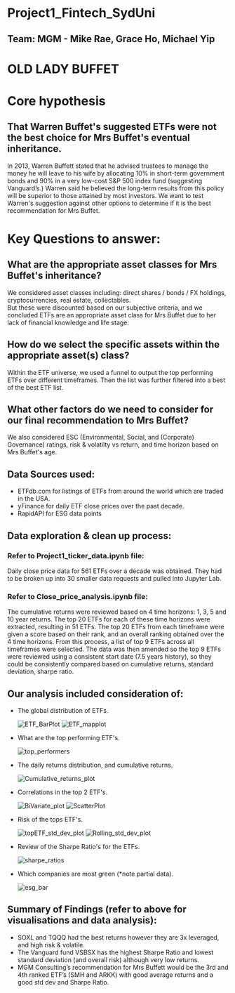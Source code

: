# Project1_Fintech_SydUni
## Team: MGM - Mike Rae, Grace Ho, Michael Yip

# OLD LADY BUFFET

# Core hypothesis
## That Warren Buffet's suggested ETFs were not the best choice for Mrs Buffet's eventual inheritance.
In 2013, Warren Buffett stated that he advised trustees to manage the money he will leave to his wife by allocating
10% in short-term government bonds and 90% in a very low-cost S&P 500 index fund (suggesting Vanguard’s.)
Warren said he believed the long-term results from this policy will be superior to those attained by most investors.
We want to test Warren's suggestion against other options to determine if it is the best recommendation for Mrs Buffet.

# Key Questions to answer:
## What are the appropriate asset classes for Mrs Buffet's inheritance?
We considered asset classes including: direct shares / bonds / FX holdings, cryptocurrencies, real estate, collectables.  
But these were discounted based on our subjective criteria, and we concluded ETFs are an appropriate asset class for Mrs Buffet due to her lack of financial knowledge and life stage.

## How do we select the specific assets within the appropriate asset(s) class?
Within the ETF universe, we used a funnel to output the top performing ETFs over different timeframes.  Then the list was further filtered into a best of the best ETF list.

## What other factors do we need to consider for our final recommendation to Mrs Buffet?  
We also considered ESC (Environmental, Social, and (Corporate) Governance) ratings, risk & volatilty vs return, and time horizon based on Mrs Buffet's age.

## Data Sources used:
 - ETFdb.com for listings of ETFs from around the world which are traded in the USA.
 - yFinance for daily ETF close prices over the past decade.
 - RapidAPI for ESG data points

## Data exploration & clean up process:
### Refer to Project1_ticker_data.ipynb file:

Daily close price data for 561 ETFs over a decade was obtained.  They had to be broken up into 30 smaller data requests and pulled into Jupyter Lab.  

### Refer to Close_price_analysis.ipynb file:

The cumulative returns were reviewed based on 4 time horizons: 1, 3, 5 and 10 year returns.  The top 20 ETFs for each of these time horizons were extracted, resulting in 51 ETFs.
The top 20 ETFs from each timeframe were given a score based on their rank, and an overall ranking obtained over the 4 time horizons.
From this process, a list of top 9 ETFs across all timeframes were selected.
The data was then amended so the top 9 ETFs were reviewed using a consistent start date (7.5 years history), so they could be consistently compared based on cumulative returns, standard deviation, sharpe ratio.


## Our analysis included consideration of:
 - The global distribution of ETFs.
    
    ![ETF_BarPlot](ETF_barplot.png)
    ![ETF_mapplot](ETF_mapplot.png)
 
 - What are the top performing ETF's.
     
     ![top_performers](top_performers.png)
 
 - The daily returns distribution, and cumulative returns.
     
     ![Cumulative_returns_plot](top_etf_cumrtn_plot.png)

 - Correlations in the top 2 ETF's.
    
    ![BiVariate_plot](bivariate.png)
    ![ScatterPlot](scatterplot.png)
    
 - Risk of the tops ETF's.
    
    ![topETF_std_dev_plot](top_etf_stddev_plot.png)
    ![Rolling_std_dev_plot](top_etf_roll_std_plot.png)
    
 - Review of the Sharpe Ratio's for the ETFs.
 
    ![sharpe_ratios](sharpe_ratios.png)
 
 - Which companies are most green (*note partial data).
    
    ![esg_bar](esg_company_bar.png)



## Summary of Findings (refer to above for visualisations and data analysis):

 - SOXL and TQQQ had the best returns however they are 3x leveraged, and high risk & volatile.
 - The Vanguard fund VSBSX has the highest Sharpe Ratio and lowest standard deviation (and overall risk) although very low returns.
 - MGM Consulting’s recommendation for Mrs Buffett would be the 3rd and 4th ranked ETF’s (SMH and ARKK) with good average returns and a good std dev and Sharpe Ratio.




